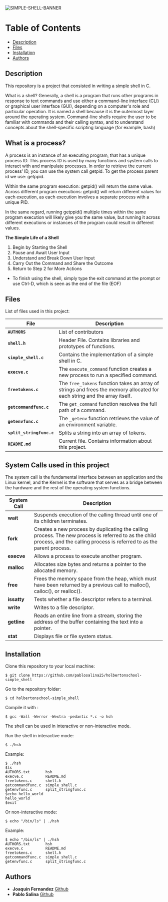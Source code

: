 <img src="https://i.ibb.co/Jmjr9Tx/SIMPLE-SHELL-BANNER.png" alt="SIMPLE-SHELL-BANNER" border="0">

# Table of Contents

- [Description](#description)
- [Files](#files)
- [Installation](#installation)
- [Authors](#authors)

## Description

This repository is a project that consisted in writing a simple shell in C. 

What is a shell? Generally, a shell is a program that runs other programs in response to text commands and use either a command-line interface (CLI) or graphical user interface (GUI), depending on a computer's role and particular operation. It is named a shell because it is the outermost layer around the operating system.
Command-line shells require the user to be familiar with commands and their calling syntax, and to understand concepts about the shell-specific scripting language (for example, bash)

## What is a process?

A process is an instance of an executing program, that has a unique process ID. This process ID is used by many functions and system calls to interact with and manipulate processes. In order to retrieve the current process’ ID, you can use the system call getpid. To get the process parent id we use: getppid.

Within the same program execution: getpid() will return the same value.
Across different program executions: getpid() will return different values for each execution, as each execution involves a separate process with a unique PID.

In the same regard, running getppid() multiple times within the same program execution will likely give you the same value, but running it across different executions or instances of the program could result in different values.


**The Simple Life of a Shell**

1. Begin by Starting the Shell
2. Pause and Await User Input
3. Understand and Break Down User Input
4. Carry Out the Command and Share the Outcome
5. Return to Step 2 for More Actions
* To finish using the shell, simply type the exit command at the prompt or use Ctrl-D, which is seen as the end of the file (EOF)

## Files 

List of files used in this project:

| File                   | Description                                                                                                  |
|------------------------|--------------------------------------------------------------------------------------------------------------|
| **`AUTHORS`**          | List of contributors                                                                                        |
| **`shell.h`**          | Header File. Contains libraries and prototypes of functions.                                                                                             |
| **`simple_shell.c`**   | Contains the implementation of a simple shell in C.                                                           |
| **`execve.c`**         | The `execute_command` function creates a new process to run a specified command.                                |
| **`freetokens.c`**     | The `free_tokens` function takes an array of strings and frees the memory allocated for each string and the array itself.|
| **`getcommandfunc.c`** | The `get_command` function resolves the full path of a command.                         |
| **`getenvfunc.c`**     | The `_getenv` function retrieves the value of an environment variable.                                      |
| **`split_stringfunc.c`**| Splits a string into an array of tokens.                                                                    |
 |**`README.md`** | Current file. Contains information about this project. |
## System Calls used in this project

The system call is the fundamental interface between an application and the Linux kernel, and the Kernel is the software that serves as a bridge between the hardware and the rest of the operating system functions.

| System Call | Description                                                                                     |
|-------------|-------------------------------------------------------------------------------------------------|
| **wait**    | Suspends execution of the calling thread until one of its children terminates.                                    |
| **fork**    | Creates a new process by duplicating the calling process. The new process is referred to as the child process, and the calling process is referred to as the parent process.          |
| **execve**  | Allows a process to execute another program.            |
| **malloc**  | Allocates size bytes and returns a pointer to the allocated memory.                   |
| **free**    | Frees the memory space from the heap, which must have been returned by a previous call to malloc(), calloc(), or realloc().                         |
| **issatty** | Tests whether a file descriptor refers to a terminal.                                  |
| **write**   | Writes to a file descriptor.                                                |
| **getline** | Reads an entire line from a stream, storing the address of the buffer containing the text into a pointer.|
| **stat**    | Displays file or file system status.                                                               |



## Installation

Clone this repository to your local machine:

```
$ git clone https://github.com/pablosalina25/holbertonschool-simple_shell
```
 Go to the repository folder:

```
$ cd holbertonschool-simple_shell
```

Compile it with :

```
$ gcc -Wall -Werror -Wextra -pedantic *.c -o hsh
```
The shell can be used in interactive or non-interactive mode.

Run the shell in interactive mode:

```
$ ./hsh
```

Example:

```
$ ./hsh
$ls
AUTHORS.txt       hsh
execve.c          README.md
freetokens.c      shell.h
getcommandfunc.c  simple_shell.c
getenvfunc.c      split_stringfunc.c
$echo hello_world
hello_world
$exit
```
Or  non-interactive mode:

```
$ echo "/bin/ls" | ./hsh
```

Example:

```
$ echo "/bin/ls" | ./hsh
AUTHORS.txt       hsh
execve.c          README.md
freetokens.c      shell.h
getcommandfunc.c  simple_shell.c
getenvfunc.c      split_stringfunc.c
```

## Authors
* **Joaquin Fernandez** [Github](https://github.com/Joaquinfer7688)
* **Pablo Salina** [Github](https://github.com/Pablosalina25)


